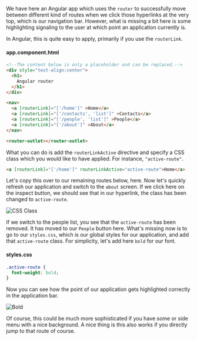 We have here an Angular app which uses the `router` to successfully move between different kind of routes when we click those hyperlinks at the very top, which is our navigation bar. However, what is missing a bit here is some highlighting signaling to the user at which point an application currently is.

In Angular, this is quite easy to apply, primarily if you use the `routerLink`. 

#### app.component.html
```html
<!--The content below is only a placeholder and can be replaced.-->
<div style="text-align:center">
  <h1>
    Angular router
  </h1>
</div>

<nav>
  <a [routerLink]="['/home']" >Home</a>
  <a [routerLink]="['/contacts', 'list']" >Contacts</a>
  <a [routerLink]="['/people', 'list']" >People</a>
  <a [routerLink]="['/about']" >About</a>
</nav>

<router-outlet></router-outlet>
```

What you can do is add the `routerLinkActive` directive and specify a CSS class which you would like to have applied. For instance, `"active-route"`.

```html
<a [routerLink]="['/home']" routerLinkActive="active-route">Home</a>
```

Let's copy this over to our remaining routes below, here. Now let's quickly refresh our application and switch to the `about` screen. If we click here on the inspect button, we should see that in our hyperlink, the class has been changed to `active-route`.

![CSS Class](https://res.cloudinary.com/dg3gyk0gu/image/upload/v1543355066/transcript-images/angular-highlight-the-currently-active-route-with-the-routerlinkactive-directive-in-angular-css-class.png)

If we switch to the people list, you see that the `active-route` has been removed. It has moved to our `People` button here. What's missing now is to go to our `styles.css`, which is our global styles for our application, and add that `active-route` class. For simplicity, let's add here `bold` for our font.

#### styles.css
```css
.active-route {
  font-weight: bold;
}
```

Now you can see how the point of our application gets highlighted correctly in the application bar. 

![Bold](https://res.cloudinary.com/dg3gyk0gu/image/upload/v1543355065/transcript-images/angular-highlight-the-currently-active-route-with-the-routerlinkactive-directive-in-angular-bold.png)

Of course, this could be much more sophisticated if you have some or side menu with a nice background. A nice thing is this also works if you directly jump to that route of course.